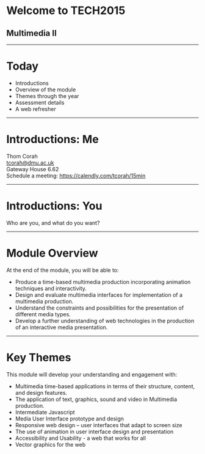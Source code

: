 # Welcome to TECH2015
## Multimedia II

---

# Today

* Introductions  
* Overview of the module  
* Themes through the year 
* Assessment details  
* A web refresher

---

# Introductions: Me

Thom Corah   
tcorah@dmu.ac.uk    
Gateway House 6.62    
Schedule a meeting: https://calendly.com/tcorah/15min    

___

# Introductions: You  

Who are you, and what do you want?

---

# Module Overview

At the end of the module, you will be able to:

* Produce a time-based multimedia production incorporating animation techniques and interactivity.  <!-- .element: class="fragment" data-fragment-index="1" -->
* Design and evaluate multimedia interfaces for implementation of a multimedia production. <!-- .element: class="fragment" data-fragment-index="2" --> 
* Understand the constraints and possibilities for the presentation of different media types.  <!-- .element: class="fragment" data-fragment-index="3" -->
* Develop a further understanding of web technologies in the production of an interactive media presentation. <!-- .element: class="fragment" data-fragment-index="3" -->

---

# Key Themes

This module will develop your understanding and engagement with:

* Multimedia time-based applications in terms of their structure, content, and design features.  <!-- .element: class="fragment" data-fragment-index="1" -->
* The application of text, graphics, sound and video in Multimedia production.   <!-- .element: class="fragment" data-fragment-index="2" -->
* Intermediate Javascript <!-- .element: class="fragment" data-fragment-index="3" -->
* Media User Interface prototype and design  <!-- .element: class="fragment" data-fragment-index="4" -->
* Responsive web design – user interfaces that adapt to screen size  <!-- .element: class="fragment" data-fragment-index="5" -->
* The use of animation in user interface design and presentation  <!-- .element: class="fragment" data-fragment-index="6" -->
* Accessibility and Usability - a web that works for all  <!-- .element: class="fragment" data-fragment-index="7" -->
* Vector graphics for the web  <!-- .element: class="fragment" data-fragment-index="8" -->

